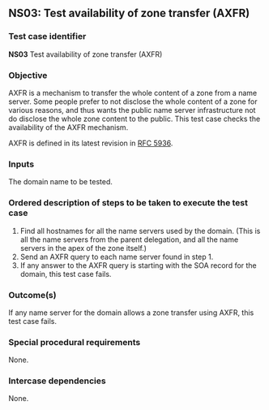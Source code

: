 ## NS03: Test availability of zone transfer (AXFR)

### Test case identifier
**NS03** Test availability of zone transfer (AXFR)

### Objective

AXFR is a mechanism to transfer the whole content of a zone from a name
server. Some people prefer to not disclose the whole content of a zone
for various reasons, and thus wants the public name server infrastructure
not do disclose the whole zone content to the public. This test case
checks the availability of the AXFR mechanism.

AXFR is defined in its latest revision in
[RFC 5936](https://tools.ietf.org/html/rfc5936).

### Inputs

The domain name to be tested.

### Ordered description of steps to be taken to execute the test case

1. Find all hostnames for all the name servers used by the domain.
   (This is all the name servers from the parent delegation, and all the
   name servers in the apex of the zone itself.)
2. Send an AXFR query to each name server found in step 1.
3. If any answer to the AXFR query is starting with the SOA record
   for the domain, this test case fails.

### Outcome(s)

If any name server for the domain allows a zone transfer using AXFR,
this test case fails.

### Special procedural requirements

None.

### Intercase dependencies

None.
